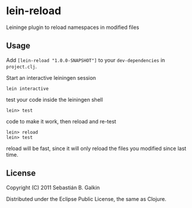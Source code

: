 # lein-reload

Leininge plugin to reload namespaces in modified files

## Usage

Add `[lein-reload "1.0.0-SNAPSHOT"]` to your `dev-dependencies` in
`project.clj`.

Start an interactive leiningen session

    lein interactive

test your code inside the leiningen shell

    lein> test

code to make it work, then reload and re-test

    lein> reload
    lein> test

reload will be fast, since it will only reload the files you modified
since last time.

## License

Copyright (C) 2011 Sebastián B. Galkin

Distributed under the Eclipse Public License, the same as Clojure.
